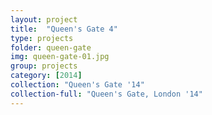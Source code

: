 ```yaml
---
layout: project
title:  "Queen's Gate 4"
type: projects
folder: queen-gate
img: queen-gate-01.jpg
group: projects
category: [2014]
collection: "Queen's Gate '14"
collection-full: "Queen's Gate, London '14"
---
```


